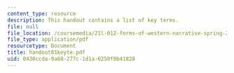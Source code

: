 ```yaml
---
content_type: resource
description: This handout contains a list of key terms.
file: null
file_location: /coursemedia/21l-012-forms-of-western-narrative-spring-2004/0430ccda9a68277c1d1a6250f0b41828_handout01keyte.pdf
file_type: application/pdf
resourcetype: Document
title: handout01keyte.pdf
uid: 0430ccda-9a68-277c-1d1a-6250f0b41828
---
```

